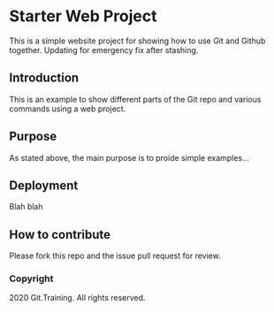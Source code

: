 # Starter Web Project
This is a simple website project for showing how to use Git and Github together. Updating for emergency fix after stashing.
## Introduction
This is an example to show different parts of the Git repo and various commands using a web project.
## Purpose
As stated above, the main purpose is to proide simple examples...
## Deployment
Blah blah
## How to contribute
Please fork this repo and the issue pull request for review. 
### Copyright
2020 Git.Training. All rights reserved.